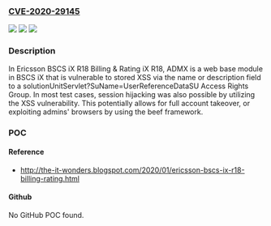 ### [CVE-2020-29145](https://cve.mitre.org/cgi-bin/cvename.cgi?name=CVE-2020-29145)
![](https://img.shields.io/static/v1?label=Product&message=n%2Fa&color=blue)
![](https://img.shields.io/static/v1?label=Version&message=n%2Fa&color=blue)
![](https://img.shields.io/static/v1?label=Vulnerability&message=n%2Fa&color=brighgreen)

### Description

In Ericsson BSCS iX R18 Billing & Rating iX R18, ADMX is a web base module in BSCS iX that is vulnerable to stored XSS via the name or description field to a solutionUnitServlet?SuName=UserReferenceDataSU Access Rights Group. In most test cases, session hijacking was also possible by utilizing the XSS vulnerability. This potentially allows for full account takeover, or exploiting admins' browsers by using the beef framework.

### POC

#### Reference
- http://the-it-wonders.blogspot.com/2020/01/ericsson-bscs-ix-r18-billing-rating.html

#### Github
No GitHub POC found.

